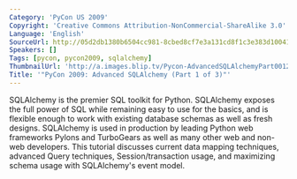 ```yaml
---
Category: 'PyCon US 2009'
Copyright: 'Creative Commons Attribution-NonCommercial-ShareAlike 3.0'
Language: 'English'
SourceUrl: http://05d2db1380b6504cc981-8cbed8cf7e3a131cd8f1c3e383d10041.r93.cf2.rackcdn.com/pycon-us-2009/155_pycon-2009-advanced-sqlalchemy-part-1-of-3.mp4
Speakers: []
Tags: [pycon, pycon2009, sqlalchemy]
ThumbnailUrl: 'http://a.images.blip.tv/Pycon-AdvancedSQLAlchemyPart001250-190.jpg'
Title: '"PyCon 2009: Advanced SQLAlchemy (Part 1 of 3)"'
---
```

  
SQLAlchemy is the premier SQL toolkit for Python. SQLAlchemy exposes the full
power of SQL while remaining easy to use for the basics, and is flexible
enough to work with existing database schemas as well as fresh designs.
SQLAlchemy is used in production by leading Python web frameworks Pylons and
TurboGears as well as many other web and non-web developers. This tutorial
discusses current data mapping techniques, advanced Query techniques,
Session/transaction usage, and maximizing schema usage with SQLAlchemy's event
model.

